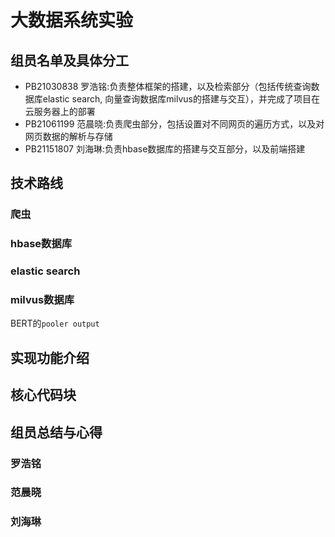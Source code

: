 # 大数据系统实验

## 组员名单及具体分工

- PB21030838 罗浩铭:负责整体框架的搭建，以及检索部分（包括传统查询数据库elastic search, 向量查询数据库milvus的搭建与交互），并完成了项目在云服务器上的部署
- PB21061199 范晨晓:负责爬虫部分，包括设置对不同网页的遍历方式，以及对网页数据的解析与存储
- PB21151807 刘海琳:负责hbase数据库的搭建与交互部分，以及前端搭建


## 技术路线

### 爬虫



### hbase数据库


### elastic search




### milvus数据库
BERT的`pooler output`


## 实现功能介绍




## 核心代码块



## 组员总结与心得
### 罗浩铭




### 范晨晓



### 刘海琳

